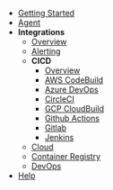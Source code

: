 - [Getting Started](../../get-started/)
- [Agent](../../agent/)
- **Integrations**
  - [Overview](../readme.md)
  - [Alerting](../alerting/)
  - **CICD**
    - [Overview](./#cicd)
    - [AWS CodeBuild](./aws-codebuild#aws-codebuild)
    - [Azure DevOps](./azure-devops#azure-devops)
    - [CircleCI](./circle-ci#circle-ci)
    - [GCP CloudBuild](./gcp-cloudbuild#gcp-cloud-build)
    - [Github Actions](./github-actions#github-actions)
    - [Gitlab](./gitlab#gitlab)
    - [Jenkins](./jenkins)
  - [Cloud](../cloud/)
  - [Container Registry](../registry/)
  - [DevOps](../devops/)
- [Help](../../help)